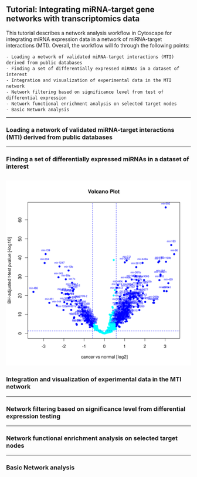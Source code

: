 ## Tutorial: Integrating miRNA-target gene networks with transcriptomics data

This tutorial describes a network analysis workflow in Cytoscape for integrating miRNA expression data in a network of miRNA-target interactions (MTI).
Overall, the workflow will fo through the following points:

    - Loading a network of validated miRNA-target interactions (MTI) derived from public databases
    - Finding a set of differentially expressed miRNAs in a dataset of interest
    - Integration and visualization of experimental data in the MTI network
    - Network filtering based on significance level from test of differential expression
    - Network functional enrichment analysis on selected target nodes
    - Basic Network analysis

---

### Loading a network of validated miRNA-target interactions (MTI) derived from public databases

---

### Finding a set of differentially expressed miRNAs in a dataset of interest

![Let's start with a set of miRNAs deregulated in breast cancer](https://github.com/allegravia/tutorial-cytoscape/blob/main/data/volcano_plot.svg)
---

### Integration and visualization of experimental data in the MTI network

---

### Network filtering based on significance level from differential expression testing

---

### Network functional enrichment analysis on selected target nodes

---

### Basic Network analysis



